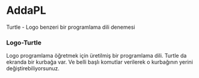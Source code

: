 # AddaPL
Turtle - Logo benzeri bir programlama dili denemesi

### Logo-Turtle 
Logo programlama öğretmek için üretilmiş bir programlama dili. Turtle da ekranda bir kurbağa var. 
Ve belli başlı komutlar verilerek o kurbağının yerini değiştirebiliyorsunuz. 

  

